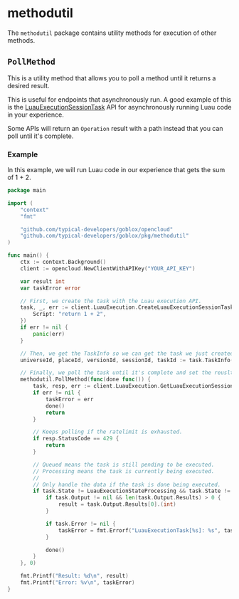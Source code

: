 # methodutil
The `methodutil` package contains utility methods for execution of other methods.

## `PollMethod`
This is a utility method that allows you to poll a method until it returns a desired result.

This is useful for endpoints that asynchronously run. A good example of this is the [LuauExecutionSessionTask](https://create.roblox.com/docs/en-us/cloud/reference/LuauExecutionSessionTask) API for asynchronously running Luau code in your experience.

Some APIs will return an `Operation` result with a path instead that you can poll until it's complete.

### Example
In this example, we will run Luau code in our experience that gets the sum of 1 + 2.
```go
package main

import (
    "context"
    "fmt"

    "github.com/typical-developers/goblox/opencloud"
    "github.com/typical-developers/goblox/pkg/methodutil"
)

func main() {
    ctx := context.Background()
    client := opencloud.NewClientWithAPIKey("YOUR_API_KEY")

    var result int
    var taskError error

    // First, we create the task with the Luau execution API.
    task, _, err := client.LuauExecution.CreateLuauExecutionSessionTask(ctx, "UNIVERSE_ID", "PLACE_ID", nil, opencloud.LuauExecutionTaskCreate{
        Script: "return 1 + 2",
    })
    if err != nil {
        panic(err)
    }

    // Then, we get the TaskInfo so we can get the task we just created.
    universeId, placeId, versionId, sessionId, taskId := task.TaskInfo()

    // Finally, we poll the task until it's complete and set the reuslt / error in our variables above.
	methodutil.PollMethod(func(done func()) {
		task, resp, err := client.LuauExecution.GetLuauExecutionSessionTask(ctx, universeId, placeId, versionId, sessionId, taskId)
        if err != nil {
            taskError = err
            done()
            return
        }

        // Keeps polling if the ratelimit is exhausted.
        if resp.StatusCode == 429 {
            return
        }

        // Queued means the task is still pending to be executed.
        // Processing means the task is currently being executed.
        // 
        // Only handle the data if the task is done being executed.
        if task.State != LuauExecutionStateProcessing && task.State != LuauExecutionStateQueued {
            if task.Output != nil && len(task.Output.Results) > 0 {
                result = task.Output.Results[0].(int)
            }

            if task.Error != nil {
                taskError = fmt.Errorf("LuauExecutionTask[%s]: %s", task.Error.Code, task.Error.Message)
            }

            done()
        }
	}, 0)

    fmt.Printf("Result: %d\n", result)
    fmt.Printf("Error: %v\n", taskError)
}
```